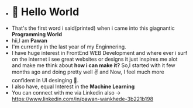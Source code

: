 - <h1>👋 Hello World</h1>
- That's the first word i said(printed) when i came into this giagnantic <b>Programming World</b>
- hii,I am <b>Pawan</b>
- I'm currently in the last year of my Enginnering.
- I have huge interest in FrontEnd WEB Development and where ever i surf on the internet i see great websites or designs
	it just inspires me alot and make me think about <b>how i can make it?</b>
	So,I started with it few months ago and doing pretty well ✌️ and Now, I feel much more confident in UI desinging 💪.
-	I also have, equal Interest in the <b>Machine Learning</b>
- You can connect with me via Linkedin also -> https://www.linkedin.com/in/pawan-wankhede-3b221b198

<!---
Pawan-1052/Pawan-1052 is a ✨ special ✨ repository because its `README.md` (this file) appears on your GitHub profile.
You can click the Preview link to take a look at your changes.
--->

